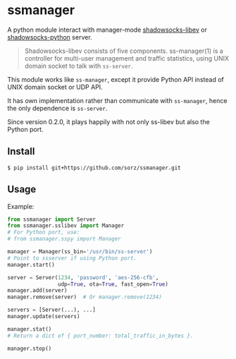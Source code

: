 # ssmanager
A python module interact with manager-mode
[shadowsocks-libev](https://github.com/shadowsocks/shadowsocks-libev)
or [shadowsocks-python](https://github.com/shadowsocks/shadowsocks) server.

> Shadowsocks-libev consists of five components. ss-manager(1) is a controller
> for multi-user management and traffic statistics, using UNIX domain socket
> to talk with `ss-server`.

This module works like `ss-manager`,
except it provide Python API instead of UNIX domain socket or UDP API.

It has own implementation rather than communicate with `ss-manager`, hence
the only dependence is `ss-server`.

Since version 0.2.0, it plays happily with not only ss-libev but also the
Python port.

## Install

```
$ pip install git+https://github.com/sorz/ssmanager.git
```

## Usage

Example:

```python
from ssmanager import Server
from ssmanager.sslibev import Manager
# For Python port, use:
# from ssmanager.sspy import Manager

manager = Manager(ss_bin='/usr/bin/ss-server')
# Point to ssserver if using Python port.
manager.start()

server = Server(1234, 'password', 'aes-256-cfb',
                udp=True, ota=True, fast_open=True)
manager.add(server)
manager.remove(server)  # Or manager.remove(1234)

servers = [Server(...), ...]
manager.update(servers)

manager.stat()
# Return a dict of { port_number: total_traffic_in_bytes }.

manager.stop()
```

